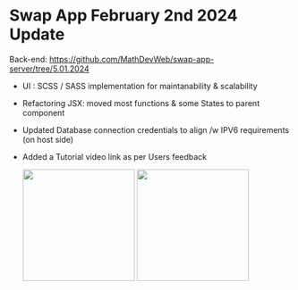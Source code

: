 # Swap App February 2nd 2024 Update

Back-end: https://github.com/MathDevWeb/swap-app-server/tree/5.01.2024

- UI : SCSS / SASS implementation for maintanability & scalability
- Refactoring JSX: moved most functions & some States to parent component
- Updated Database connection credentials to align /w IPV6 requirements (on host side)
- Added a Tutorial video link as per Users feedback

  <div>
    <img src="https://github.com/MathDevWeb/swap-app/assets/140265706/cc08d0be-3667-4fc2-adcf-fbc75527f38a" height= 200 />
    <span><img src="https://github.com/MathDevWeb/swap-app/assets/140265706/22cca0d0-ceeb-429e-a278-bb68d2591efd" height= 200 /></span>
  </div>
